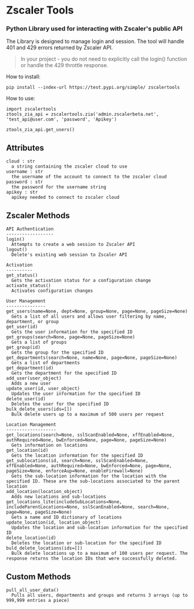 # Zscaler Tools
### Python Library used for interacting with Zscaler's public API

The Library is designed to manage login and session.  The tool will handle 401 and 429 errors returned by Zscaler API.

> In your project - you do not need to explicitly call the login() function or handle the 429 throttle response.

How to install:
```
pip install --index-url https://test.pypi.org/simple/ zscalertools
```

How to use:
```
import zscalertools
ztools_zia_api = zscalertools.zia('admin.zscalerbeta.net', 'test_api@user.com', 'password', 'Apikey')

ztools_zia_api.get_users()
```

  
  Attributes
  ----------
  ```
  cloud : str
    a string containing the zscaler cloud to use
  username : str
    the username of the account to connect to the zscaler cloud
  password : str
    the password for the username string
  apikey : str
    apikey needed to connect to zscaler cloud
  ```
  Zscaler Methods
  ---------------

    API Authentication
    ------------------
    login()
      Attempts to create a web session to Zscaler API
    logout()
      Delete's existing web session to Zscaler API
    
    Activation
    ----------
    get_status()
      Gets the activation status for a configuration change
    activate_status()
      Activates configuration changes

    User Management
    ---------------
    get_users(name=None, dept=None, group=None, page=None, pageSize=None)
      Gets a list of all users and allows user filtering by name, department, or group
    get_user(id)
      Gets the user information for the specified ID
    get_groups(search=None, page=None, pageSize=None)
      Gets a list of groups
    get_group(id)
      Gets the group for the specified ID
    get_departments(search=None, name=None, page=None, pageSize=None)
      Gets a list of departments
    get_department(id)
      Gets the department for the specified ID
    add_user(user_object)
      Adds a new user
    update_user(id, user_object)
      Updates the user information for the specified ID
    delete_user(id)
      Deletes the user for the specified ID
    bulk_delete_users(ids=[])
      Bulk delete users up to a maximum of 500 users per request
    
    Location Management
    -------------------
    get_locations(search=None, sslScanEnabled=None, xffEnabled=None, authRequired=None, bwEnforced=None, page=None, pageSize=None)
      Gets information on locations
    get_location(id)
      Gets the location information for the specified ID
    get_sublocations(id, search=None, sslScanEnabled=None, xffEnabled=None, authRequired=None, bwEnforced=None, page=None, pageSize=None, enforceAup=None, enableFirewall=None)
      Gets the sub-location information for the location with the specified ID. These are the sub-locations associated to the parent location
    add_location(location_object)
      Adds new locations and sub-locations
    get_locations_lite(includeSubLocations=None, includeParentLocations=None, sslScanEnabled=None, search=None, page=None, pageSize=None)
      Gets a name and ID dictionary of locations
    update_location(id, location_object)
      Updates the location and sub-location information for the specified ID
    delete_location(id)
      Deletes the location or sub-location for the specified ID
    buld_delete_locations(ids=[])
      Bulk delete locations up to a maximum of 100 users per request. The response returns the location IDs that were successfully deleted.

  Custom Methods
  --------------
  ```
  pull_all_user_data()
    Pulls all users, departments and groups and returns 3 arrays (up to 999,999 entries a piece)
  ```